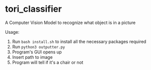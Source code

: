 # tori_classifier
A Computer Vision Model to recognize what object is in a picture

Usage:
1. Run `bash install.sh` to install all the necessary packages required
2. Run `python3 outputter.py`
3. Program's GUI opens up
4. Insert path to image
5. Program will tell if it's a chair or not
